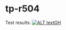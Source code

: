 # tp-r504
Test results: [![ALT textGH](https://github.com/LarryEtte/tp-r504/main/actions/workflows/pytest.yml/badge.svg)](https://github.com/LarryEtte/tp-r504/actions)
